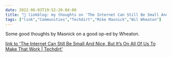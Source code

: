 ```yaml
---
date: 2022-06-03T19:52:20-04:00
title: "🔗 linkblog: my thoughts on 'The Internet Can Still Be Small And Nice, But It’s On All Of Us To Make That Work | Techdirt'"
tags: ["link","Communities","Techdirt","Mike Masnick","Wil Wheaton"]
---
```

Some good thoughts by Masnick on a good op-ed by Wheaton.
 

[link to 'The Internet Can Still Be Small And Nice, But It’s On All Of Us To Make That Work | Techdirt'](https://www.techdirt.com/2022/06/03/the-internet-can-still-be-small-and-nice-but-its-on-all-of-us-to-make-that-work/)
